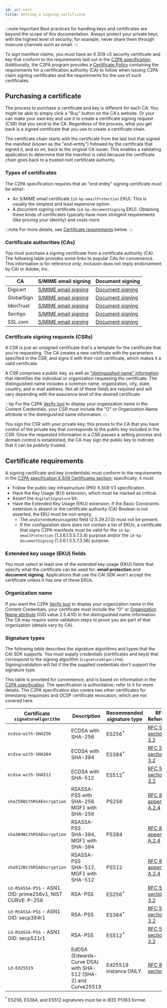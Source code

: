 ```yaml
---
id: get-cert
title: Getting a signing certificate
---
```


:::note Important
Best practices for handling keys and certificates are beyond the scope of this documentation.  Always protect your private keys with the highest level of security; for example, never share them through insecure channels such as email.
:::

To sign manifest claims, you must have an X.509 v3 security certificate and key that conform to the requirements laid out in the [C2PA specification](https://c2pa.org/specifications/specifications/2.1/specs/C2PA_Specification.html#x509_certificates). Additionally, the C2PA program provides a [Certificate Policy](https://github.com/c2pa-org/conformance-public/blob/main/docs/current/C2PA%20Certificate%20Policy.pdf) containing the requirements for a certification authority (CA) to follow when issuing C2PA claim signing certificates and the requirements for the use of such certificates.


## Purchasing a certificate

The process to purchase a certificate and key is different for each CA: You might be able to simply click a "Buy" button on the CA's website. Or your can make your own key and use it to create a certificate signing request (CSR) that you send to the CA. Regardless of the process, what you get back is a signed certificate that you use to create a certificate chain.

The certificate chain starts with the certificate from the last tool that signed the manifest (known as the "end-entity") followed by the certificate that signed it, and so on, back to the original CA issuer. This enables a validating application to determine that the manifest is valid because the certificate chain goes back to a trusted root certificate authority.

### Types of certificates

The C2PA specification requires that an "end entity" signing certificate must be either:

- An S/MIME email certificate (`id-kp-emailProtection` EKU). This is usually the simplest and least expensive option.
- A document signing certificate (`id-kp-documentSigning` EKU). Obtaining these kinds of certificates typically have more stringent requirements (like proving your identity) and costs more.

:::note
For more details, see [Certificate requirements](#certificate-requirements) below.
:::

### Certificate authorities (CAs)

You must purchase a signing certificate from a certificate authority (CA).  The following table provides some links to popular CAs for convenience. This information is for reference only; inclusion does not imply endorsement by CAI or Adobe, Inc.

| CA | S/MIME email signing | Document signing |
|----|----------------------|------------------|
| Digicert | [S/MIME email signing](https://www.digicert.com/tls-ssl/secure-email-smime-certificates) | [Document signing](https://www.digicert.com/signing/document-signing-certificates) |
| GlobalSign | [S/MIME email signing](https://shop.globalsign.com/en/secure-email) | [Document signing](https://shop.globalsign.com/en/document-signing) |
| IdenTrust | [S/MIME email signing](https://www.identrust.com/digital-certificates/secure-email-smime) | [Document signing](https://www.identrust.com/digital-certificates/document-signing) |
| Sectigo | [S/MIME email signing](https://ssl.comodoca.com/s-mime) | [Document signing](https://ssl.comodoca.com/document-signing-certificates) |
| SSL.com | [S/MIME email signing](https://www.ssl.com/certificates/s-mime-certificates/) | [Document signing](https://www.ssl.com/certificates/document-signing-certificates/) |

### Certificate signing requests (CSRs)

A CSR is just an unsigned certificate that's a template for the certificate that you're requesting. The CA creates a new certificate with the parameters specified in the CSR, and signs it with their root certificate, which makes it a valid certificate.

A CSR comprises a public key, as well as ["distinguished name" information](https://knowledge.digicert.com/general-information/what-is-a-distinguished-name) that identifies the individual or organization requesting the certificate. The distinguished name includes a common name, organization, city, state, country, and e-mail address. Not all of these fields are required and will vary depending with the assurance level of the desired certificate.

:::tip
For the C2PA [Verify tool](https://verify.contentauthenticity.org/) to display your organization name in the Content Credentials, your CSR must include the "O" or Organization Name attribute in the distinguished name information. 
:::

You sign the CSR with your private key; this proves to the CA that you have control of the private key that corresponds to the public key included in the CSR. Once the requested information in a CSR passes a vetting process and domain control is established, the CA may sign the public key to indicate that it can be publicly trusted.

## Certificate requirements

A signing certificate and key (credentials) must conform to the requirements in the [C2PA specification X.509 Certificates section](https://c2pa.org/specifications/specifications/2.1/specs/C2PA_Specification.html#x509_certificates); specifically, it must:

- Follow the public key infrastructure (PKI) X.509 V3 specification.
- Have the Key Usage (KU) extension, which must be marked as critical. 
- Assert the `digitalSignature` bit.
- Have the Extended Key Usage (EKU) extension. If the Basic Constraints extension is absent or the certificate authority (CA) Boolean is not asserted, the EKU must be non-empty.
  - The `anyExtendedKeyUsageEKU` field (2.5.29.37.0) must not be present.
  - If the configuration store does not contain a list of EKUs, a certificate that signs C2PA manifests must be valid for the `id-kp-emailProtection` (1.3.6.1.5.5.7.3.4) purpose and/or the `id-kp-documentSigning` (1.3.6.1.5.5.7.3.36) purpose.

### Extended key usage (EKU) fields

You must select at least one of the extended key usage (EKU) fields that specify what the certificate can be used for: **email protection** and **document signing**. Applications that use the CAI SDK won't accept the certificate unless it has one of these EKUs.

### Organization name

If you want the C2PA [Verify tool](https://verify.contentauthenticity.org/) to display your organization name in the Content Credentials, your certificate must include the "O" or [Organization Name attribute](https://www.alvestrand.no/objectid/2.5.4.10.html) (OID value 2.5.4.10) in the distinguished name information. The CA may require some validation steps to prove you are part of that organization (details vary by CA).

### Signature types

The following table describes the signature algorithms and types that the CAI SDK supports. You must supply credentials (certificates and keys) that correspond to the signing algorithm (`signatureAlgorithm`). Signing/validation will fail if the the supplied credentials don't support the signature type.

This table is provided for convenience, and is based on information in the [C2PA specification](https://c2pa.org/specifications/specifications/2.1/specs/C2PA_Specification.html#x509_certificates). The specification is authoritative; refer to it for more details.  The C2PA specification also covers two other certificates for timestamp responses and OCSP certificate revocation, which are not covered here.

| Certificate `signatureAlgorithm` | Description  | Recommended signature type | RFC Reference |
| -------------------------------- | ------------ | -------------------------- | ------------- |
| `ecdsa-with-SHA256`                                       | ECDSA with SHA-256                                            | ES256<sup>\*</sup>         | [RFC 5758 section 3.2](https://www.rfc-editor.org/rfc/rfc5758.html#section-3.2)       |
| `ecdsa-with-SHA384`                                       | ECDSA with SHA-384                                            | ES384<sup>\*</sup>         | [RFC 5758 section 3.2](https://www.rfc-editor.org/rfc/rfc5758.html#section-3.2)       |
| `ecdsa-with-SHA512`                                       | ECDSA with SHA-512                                            | ES512<sup>\*</sup>         | [RFC 5758 section 3.2](https://www.rfc-editor.org/rfc/rfc5758.html#section-3.2)       |
| `sha256WithRSAEncryption`                                 | RSASSA-PSS with SHA-256<br/>MGF1 with SHA-256                 | PS256                      | [RFC 8017 appendix A.2.4](https://www.rfc-editor.org/rfc/rfc8017.html#appendix-A.2.4) |
| `sha384WithRSAEncryption`                                 | RSASSA-PSS<br/>SHA-384, MGF1 with SHA-384                     | PS384                      | [RFC 8017 appendix A.2.4](https://www.rfc-editor.org/rfc/rfc8017.html#appendix-A.2.4) |
| `sha512WithRSAEncryption`                                 | RSASSA-PSS<br/>SHA-512, MGF1 with SHA-512                     | PS512                      | [RFC 8017 appendix A.2.4](https://www.rfc-editor.org/rfc/rfc8017.html#appendix-A.2.4) |
| `id-RSASSA-PSS` - ASN1 OID: prime256v1, NIST CURVE: P-256 | RSA-PSS                                                       | ES256<sup>\*</sup>         | [RFC 5758 section 3.2](https://www.rfc-editor.org/rfc/rfc5758.html#section-3.2)       |
| `id-RSASSA-PSS` - ASN1 OID: secp384r1                     | RSA-PSS                                                       | ES384<sup>\*</sup>         | [RFC 5758 section 3.2](https://www.rfc-editor.org/rfc/rfc5758.html#section-3.2)       |
| `id-RSASSA-PSS` - ASN1 OID: secp521r1                     | RSA-PSS                                                       | ES512<sup>\*</sup>         | [RFC 5758 section 3.2](https://www.rfc-editor.org/rfc/rfc5758.html#section-3.2)       |
| `id-Ed25519`                                              | EdDSA (Edwards-Curve DSA) with SHA-512 (SHA-2) and Curve25519 | Ed25519 instance ONLY.     | [RFC 8410 section 3](https://www.rfc-editor.org/rfc/rfc8410.html#section-3)           |

<sup>*</sup> ES256, ES384, and ES512 signatures must be in IEEE P1363 format.




